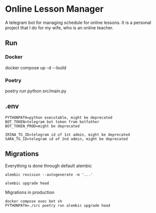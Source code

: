 # Online Lesson Manager
A telegram bot for managing schedule for online lessons.
It is a personal project that I do for my wife, who is an online teacher.

## Run
### Docker
docker compose up -d --build
### Poetry
poetry run python src/main.py

## .env
```shell
PYTHONPATH=python executable, might be deprecated
BOT_TOKEN=telegram bot token from botfather
BOT_TOKEN_PROD=might be deprecated

IRINA_TG_ID=telegram id of 1st admin, might be deprecated
SARA_TG_ID=telegram id of 2nd admin, might be deprecated

```
## Migrations
Everything is done through default alembic
```shell
alembic revision --autogenerate -m '...'

alembic upgrade head
```
Migrations in production
```shell
docker compose exec bot sh
PYTHONPATH=./src poetry run alembic upgrade head
```
